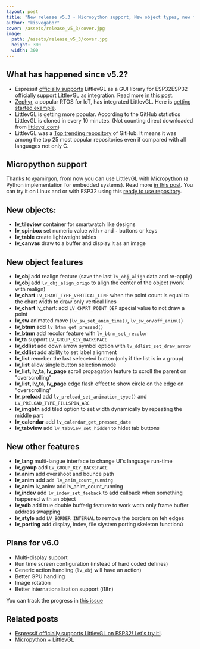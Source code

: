 ```yaml
---
layout: post
title: "New release v5.3 - Micropython support, New object types, new features"
author: "kisvegabor"
cover: /assets/release_v5_3/cover.jpg
image:
  path: /assets/release_v5_3/cover.jpg
  height: 300
  width: 300
---
```


## What has happened since v5.2?
* Espressif [officially supports](https://www.espressif.com/en/news/ESP32_Modules_Now_Support_LittlevGL_and_%CE%BCGFX) LittlevGL as a GUI library for ESP32ESP32 officially support LittlevGL as integration. Read more [in this post](https://blog.littlevgl.com/2019-01-31/esp32).
* [Zephyr](https://www.zephyrproject.org/), a popular RTOS for IoT, has integrated LittlevGL. Here is [getting started example](https://docs.zephyrproject.org/latest/samples/gui/lvgl/README.html).
* LittlevGL is getting more popular. According to the GitHub statistics LittlevGL is cloned in every 10 minutes. (Not counting direct downloaded from [littlevgl.com](https://littlevgl.com/download))
* LittlevGL was a [Top trending repository](https://github.com/littlevgl/lvgl/issues/771) of GitHub. It means it was among the top 25 most popular repositories even if compared with all languages not only C.

## Micropython support
Thanks to @amirgon,  from now you can use LittlevGL with [Micropython](http://micropython.org/) (a Python implementation for embedded systems). Read more [in this post](https://blog.littlevgl.com/2019-02-20/micropython-bindings). You can try it on Linux and or with ESP32 using this [ready to use repository](https://github.com/littlevgl/lv_micropython).

## New objects:
- **lv_tileview** container for smartwatch like designs
- **lv_spinbox** set numeric value with `+` and `-` buttons or keys
- **lv_table** create lightweight tables
- **lv_canvas** draw to a buffer and display it as an image

## New object features
- **lv_obj** add realign feature (save the last `lv_obj_align` data and re-apply)
- **lv_obj** add `lv_obj_align_origo` to align the center of the object (work with realign)
- **lv_chart** `LV_CHART_TYPE_VERTICAL_LINE` when the point count is equal to the chart width to draw only vertical lines
- **lv_chart**  lv_chart: add `LV_CHART_POINT_DEF` special value to not draw a point
- **lv_sw** animated move (`lv_sw_set_anim_time()`, `lv_sw_on/off_anim()`)
- **lv_btnm** add `lv_btnm_get_pressed()`
- **lv_btnm** add recolor feature with `lv_btnm_set_recolor` 
- **lv_ta** support `LV_GROUP_KEY_BACKSPACE`
- **lv_ddlist** add down arrow symbol option with  `lv_ddlist_set_draw_arrow`
- **lv_ddlist** add ability to set label alignment 
- **lv_list** remeber the last seleceted button (only if the list is in a group)
- **lv_list** allow single button selection mode
- **lv_list, lv_ta, lv_page** scroll propagation feature to scroll the parent on "overscrolling"
- **lv_list, lv_ta, lv_page** edge flash effect to show circle on the edge on  "overscrolling"
- **lv_preload** add `lv_preload_set_animation_type()` and `LV_PRELOAD_TYPE_FILLSPIN_ARC`
- **lv_imgbtn** add tiled option to set width dynamically by repeating the middle part
- **lv_calendar** add `lv_calendar_get_pressed_date`
- **lv_tabview** add `lv_tabview_set_hidden` to hidet tab buttons

## New other features
- **lv_lang** multi-langue interface to change UI's language run-time
- **lv_group** add `LV_GROUP_KEY_BACKSPACE`
- **lv_anim** add overshoot and bounce path
- **lv_anim** add `add lv_anim_count_running`
- **lv_anim** lv_anim: add lv_anim_count_running
- **lv_indev** add `lv_indev_set_feeback` to add callback when something happened with an object
- **lv_vdb** add true double bufferig feature to work woth only frame buffer address swapping
- **lv_style** add `LV_BORDER_INTERNAL` to remove the borders on teh edges
- **lv_porting** add display, indev, file siystem porting skeleton functionú

## Plans for v6.0
- Multi-display support
- Run time screen configuration (instead of hard coded defines)
- Generic action handling (`lv_obj` will have an action)
- Better GPU handling
- Image rotation
- Better internationalization support (i18n)

You can track the progress in [this issue](https://github.com/littlevgl/lvgl/issues/785)


## Related posts
* [Espressif officially supports LittlevGL on ESP32! Let's try it!](https://blog.littlevgl.com/2019-01-31/esp32).
* [Micropython + LittlevGL](https://blog.littlevgl.com/2019-02-20/micropython-bindings)
 
